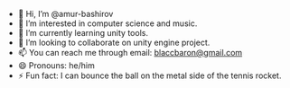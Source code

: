 - 👋 Hi, I’m @amur-bashirov
- 👀 I’m interested in computer science and music.
- 🌱 I’m currently learning unity tools.
- 💞️ I’m looking to collaborate on unity engine project.
- 📫 You can reach me through email: blaccbaron@gmail.com
- 😄 Pronouns: he/him
- ⚡ Fun fact: I can bounce the ball on the metal side of the tennis rocket.

